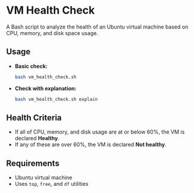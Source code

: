 # VM Health Check

A Bash script to analyze the health of an Ubuntu virtual machine based on CPU, memory, and disk space usage.

## Usage

- **Basic check:**
  ```bash
  bash vm_health_check.sh
  ```

- **Check with explanation:**
  ```bash
  bash vm_health_check.sh explain
  ```

## Health Criteria

- If all of CPU, memory, and disk usage are at or below 60%, the VM is declared **Healthy**.
- If any of these are over 60%, the VM is declared **Not healthy**.

## Requirements

- Ubuntu virtual machine
- Uses `top`, `free`, and `df` utilities
